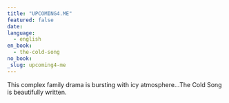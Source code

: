 ```yaml
---
title: "UPCOMING4.ME"
featured: false
date:
language:
  - english
en_book:
  - the-cold-song
no_book:
_slug: upcoming4-me
---
```


This complex family drama is bursting with icy atmosphere…The Cold Song is beautifully written.

